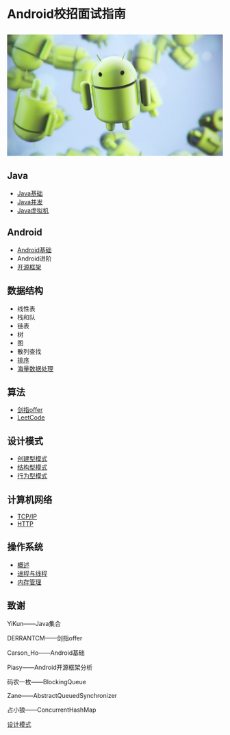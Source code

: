 # Android校招面试指南

## ![](/assets/page_icon.jpg)

## Java

* [Java基础](/java/basis.md)
* [Java并发](/java/concurrence.md)
* [Java虚拟机](/java/virtual-machine.md)

## Android

* [Android基础](/android/basis.md)
* Android进阶
* [开源框架](/android/open-source-framework.md)

## 数据结构

* 线性表
* 栈和队
* 链表
* 树
* 图
* 散列查找
* [排序](/data-structure/sort.md)
* [海量数据处理](/data-structure/mass_data_processing.md)

## 算法

* [剑指offer](/algorithm/For-offer.md)
* [LeetCode](/algorithm/leetcode.md)

## 设计模式

* [创建型模式](/design-mode/Builder-Pattern.md)
* [结构型模式](/design-mode/Structural-Patterns.md)
* [行为型模式](/design-mode/Behavioral-Pattern.md)

## 计算机网络

* [TCP/IP](/computer-networks/tcpip.md)
* [HTTP](/computer-networks/http.md)

## 操作系统

- [概述](/operating-system/summarize.md)
- [进程与线程](/operating-system/process-thread.md)
- [内存管理](/operating-system/memory-management.md)

## 致谢

YiKun——Java集合

DERRANTCM——剑指offer

Carson_Ho——Android基础

Piasy——Android开源框架分析

码农一枚——BlockingQueue

Zane——AbstractQueuedSynchronizer

占小狼——ConcurrentHashMap

[设计模式](https://github.com/simple-android-framework-exchange/android_design_patterns_analysis)

